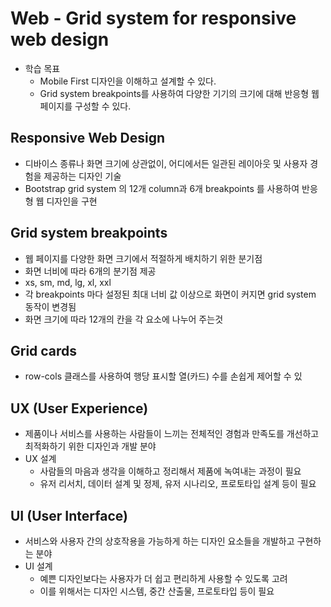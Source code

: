 # Web - Grid system for responsive web design
- 학습 목표
	- Mobile First 디자인을 이해하고 설계할 수 있다.
	- Grid system breakpoints를 사용하여 다양한 기기의 크기에 대해 반응형 웹 페이지를 구성할 수 있다.

## Responsive Web Design
- 디바이스 종류나 화면 크기에 상관없이, 어디에서든 일관된 레이아웃 및 사용자 경험을 제공하는 디자인 기술
- Bootstrap grid system 의 12개 column과 6개 breakpoints 를 사용하여 반응형 웹 디자인을 구현

## Grid system breakpoints
- 웹 페이지를 다양한 화면 크기에서 적절하게 배치하기 위한 분기점
- 화면 너비에 따라 6개의 분기점 제공
- xs, sm, md, lg, xl, xxl
- 각 breakpoints 마다 설정된 최대 너비 값 이상으로 화면이 커지면 grid system 동작이 변경됨
- 화면 크기에 따라 12개의 칸을 각 요소에 나누어 주는것

## Grid cards
- row-cols 클래스를 사용하여 행당 표시할 열(카드) 수를 손쉽게 제어할 수 있

## UX (User Experience)
- 제품이나 서비스를 사용하는 사람들이 느끼는 전체적인 경험과 만족도를 개선하고 최적화하기 위한 디자인과 개발 분야
- UX 설계
	- 사람들의 마음과 생각을 이해하고 정리해서 제품에 녹여내는 과정이 필요
	- 유저 리서치, 데이터 설계 및 정제, 유저 시나리오, 프로토타입 설계 등이 필요

## UI (User Interface)
- 서비스와 사용자 간의 상호작용을 가능하게 하는 디자인 요소들을 개발하고 구현하는 분야
- UI 설계
	- 예쁜 디자인보다는 사용자가 더 쉽고 편리하게 사용할 수 있도록 고려
	- 이를 위해서는 디자인 시스템, 중간 산출물, 프로토타입 등이 필요